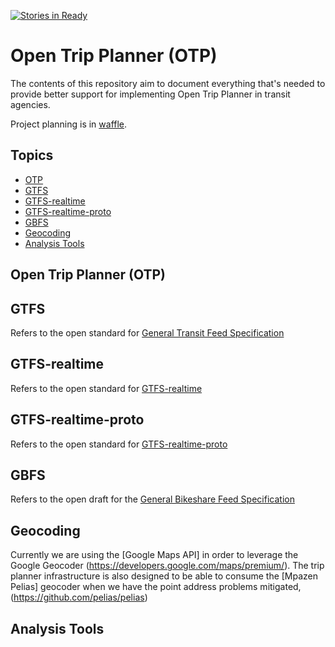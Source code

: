 [![Stories in Ready](https://badge.waffle.io/vta/OTP.svg?label=ready&title=Ready)](http://waffle.io/vta/OTP)

# Open Trip Planner (OTP)
The contents of this repository aim to document everything that's needed to provide better support for implementing Open Trip Planner in transit agencies.

Project planning is in [waffle](https://waffle.io/vta/OTP).

## Topics
 * [OTP](#otp)
 * [GTFS](#gtfs)
 * [GTFS-realtime](#gtfsrt)
 * [GTFS-realtime-proto](#gtfsrt-proto)
 * [GBFS](#gbfs)
 * [Geocoding](#geocoding)
 * [Analysis Tools](#analysis)

## <a name="otp"></a>Open Trip Planner (OTP)

## <a name="gtfs"></a>GTFS
Refers to the open standard for [General Transit Feed Specification](https://developers.google.com/transit/gtfs/)


## <a name="gtfsrt"></a>GTFS-realtime
Refers to the open standard for [GTFS-realtime](https://developers.google.com/transit/gtfs-realtime/)

## <a name="gtfsrt-proto"></a>GTFS-realtime-proto
Refers to the open standard for [GTFS-realtime-proto](https://developers.google.com/transit/gtfs-realtime/gtfs-realtime-proto)

## <a name="gbfs"></a>GBFS
Refers to the open draft for the [General Bikeshare Feed Specification](https://github.com/NABSA/gbfs)


## <a name="geocoding"></a>Geocoding

Currently we are using the [Google Maps API] in order to leverage the Google Geocoder (https://developers.google.com/maps/premium/).
The trip planner infrastructure is also designed to be able to consume the [Mpazen Pelias] geocoder when we have the point address problems mitigated, (https://github.com/pelias/pelias)

## <a name="analysis"></a>Analysis Tools
